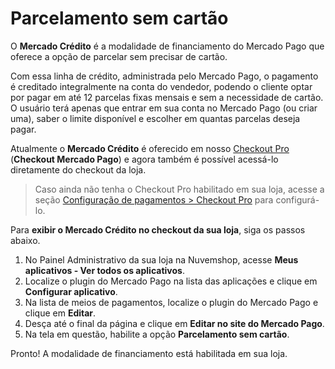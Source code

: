 # Parcelamento sem cartão

O **Mercado Crédito** é a modalidade de financiamento do Mercado Pago que oferece a opção de parcelar sem precisar de cartão.

Com essa linha de crédito, administrada pelo Mercado Pago, o pagamento é creditado integralmente na conta do vendedor, podendo o cliente optar por pagar em até 12 parcelas fixas mensais e sem a necessidade de cartão. O usuário terá apenas que entrar em sua conta no Mercado Pago (ou criar uma), saber o limite disponível e escolher em quantas parcelas deseja pagar.

Atualmente o **Mercado Crédito** é oferecido em nosso [Checkout Pro](/developers/pt/docs/checkout-pro/landing) (**Checkout Mercado Pago**) e agora também é possível acessá-lo diretamente do checkout da loja. 

> Caso ainda não tenha o Checkout Pro habilitado em sua loja, acesse a seção [Configuração de pagamentos > Checkout Pro](/developers/pt/docs/nuvemshop/payment-configuration/checkout-pro) para configurá-lo.

Para **exibir o Mercado Crédito no checkout da sua loja**, siga os passos abaixo.

1. No Painel Administrativo da sua loja na Nuvemshop, acesse **Meus aplicativos - Ver todos os aplicativos**.
2. Localize o plugin do Mercado Pago na lista das aplicações e clique em **Configurar aplicativo**.
3. Na lista de meios de pagamentos, localize o plugin do Mercado Pago e clique em **Editar**.
4. Desça até o final da página e clique em **Editar no site do Mercado Pago**.
5. Na tela em questão, habilite a opção **Parcelamento sem cartão**.

Pronto! A modalidade de financiamento está habilitada em sua loja.